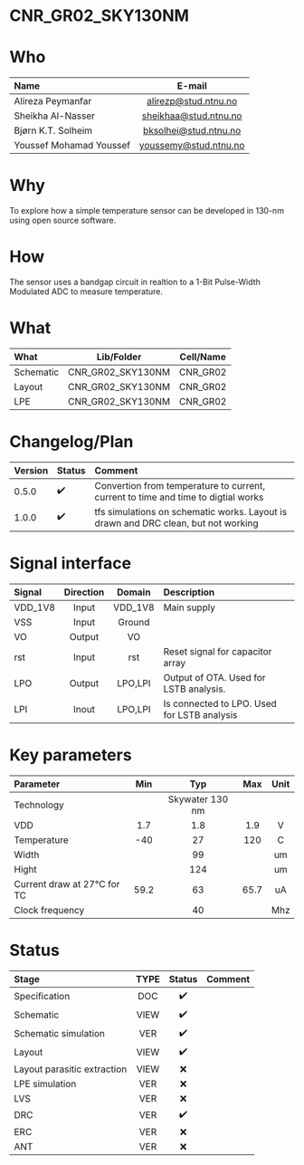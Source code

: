 
# CNR_GR02_SKY130NM

# Who
| Name                        | E-mail                |
| :-                          | :-:                   |
| Alireza Peymanfar           | alirezp@stud.ntnu.no  |
| Sheikha Al-Nasser           | sheikhaa@stud.ntnu.no |
| Bjørn K.T. Solheim          | bksolhei@stud.ntnu.no | 
| Youssef Mohamad Youssef     | youssemy@stud.ntnu.no |

# Why
To explore how a simple temperature sensor can be developed in 130-nm using open source software.


# How
The sensor uses a bandgap circuit in realtion to a 1-Bit Pulse-Width Modulated ADC to measure temperature. 

# What

| What            | Lib/Folder       | Cell/Name |
| :-              | :-:              | :-:       |
| Schematic       | CNR_GR02_SKY130NM | CNR_GR02 |
| Layout          | CNR_GR02_SKY130NM | CNR_GR02 |
| LPE             | CNR_GR02_SKY130NM | CNR_GR02 |


# Changelog/Plan
| Version | Status | Comment|
| :-| :-| :-|
|0.5.0 | :heavy_check_mark: | Convertion from temperature to current, current to time and time to digtial works  |
|1.0.0 | :heavy_check_mark: | tfs simulations on schematic works. Layout is drawn and DRC clean, but not working |

# Signal interface
| Signal       | Direction | Domain  | Description                                 |
| :---         | :---:     | :---:   | :---                                        |
| VDD_1V8      | Input     | VDD_1V8 | Main supply                                 |
| VSS          | Input     | Ground  |                                             |
| VO           | Output    | VO      |                                             |
| rst          | Input     | rst     | Reset signal for capacitor array            |
| LPO          | Output    | LPO,LPI | Output of OTA. Used for LSTB analysis.      |
| LPI          | Inout     | LPO,LPI | Is connected to LPO. Used for LSTB analysis |


# Key parameters
| Parameter                   | Min     | Typ             | Max     | Unit  |
| :---                        | :-:     | :-:             | :-:     | :---: |
| Technology                  |         | Skywater 130 nm |         |       |
| VDD                         | 1.7     | 1.8             | 1.9     | V     |
| Temperature                 | -40     | 27              | 120     | C     |
| Width                       |         | 99              |         | um    |
| Hight                       |         | 124             |         | um    |
| Current draw at 27°C for TC | 59.2    | 63              | 65.7    | uA    |
| Clock frequency             |         | 40              |         | Mhz   |


# Status

| Stage                       | TYPE | Status | Comment                        |
| :---                        | :-:  | :---:  | :--:                           |
| Specification               | DOC  | :heavy_check_mark:    |                                |
| Schematic                   | VIEW | :heavy_check_mark:    |                                |
| Schematic simulation        | VER  | :heavy_check_mark:    |                                |
| Layout                      | VIEW | :heavy_check_mark:    |                                |
| Layout parasitic extraction | VIEW | :x:    |                                |
| LPE simulation              | VER  | :x:    |                                |
| LVS                         | VER  | :x:    |                                |
| DRC                         | VER  | :heavy_check_mark:    |                                |
| ERC                         | VER  | :x:    |                                |
| ANT                         | VER  | :x:    |                                |
